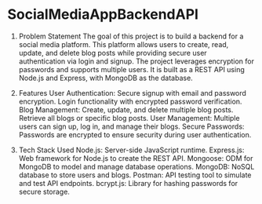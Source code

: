 # SocialMediaAppBackendAPI
1. Problem Statement
The goal of this project is to build a backend for a social media platform. This platform allows users to create, read, update, and delete blog posts while providing secure user authentication via login and signup. The project leverages encryption for passwords and supports multiple users. It is built as a REST API using Node.js and Express, with MongoDB as the database.

2. Features
User Authentication:
Secure signup with email and password encryption.
Login functionality with encrypted password verification.
Blog Management:
Create, update, and delete multiple blog posts.
Retrieve all blogs or specific blog posts.
User Management:
Multiple users can sign up, log in, and manage their blogs.
Secure Passwords:
Passwords are encrypted to ensure security during user authentication.
3. Tech Stack Used
Node.js: Server-side JavaScript runtime.
Express.js: Web framework for Node.js to create the REST API.
Mongoose: ODM for MongoDB to model and manage database operations.
MongoDB: NoSQL database to store users and blogs.
Postman: API testing tool to simulate and test API endpoints.
bcrypt.js: Library for hashing passwords for secure storage.
